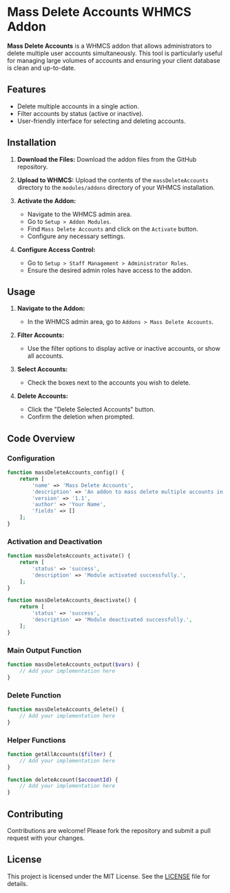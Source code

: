 
# Mass Delete Accounts WHMCS Addon

**Mass Delete Accounts** is a WHMCS addon that allows administrators to delete multiple user accounts simultaneously. This tool is particularly useful for managing large volumes of accounts and ensuring your client database is clean and up-to-date.

## Features

- Delete multiple accounts in a single action.
- Filter accounts by status (active or inactive).
- User-friendly interface for selecting and deleting accounts.

## Installation

1. **Download the Files:**
   Download the addon files from the GitHub repository.

2. **Upload to WHMCS:**
   Upload the contents of the `massDeleteAccounts` directory to the `modules/addons` directory of your WHMCS installation.

3. **Activate the Addon:**
   - Navigate to the WHMCS admin area.
   - Go to `Setup > Addon Modules`.
   - Find `Mass Delete Accounts` and click on the `Activate` button.
   - Configure any necessary settings.

4. **Configure Access Control:**
   - Go to `Setup > Staff Management > Administrator Roles`.
   - Ensure the desired admin roles have access to the addon.

## Usage

1. **Navigate to the Addon:**
   - In the WHMCS admin area, go to `Addons > Mass Delete Accounts`.

2. **Filter Accounts:**
   - Use the filter options to display active or inactive accounts, or show all accounts.

3. **Select Accounts:**
   - Check the boxes next to the accounts you wish to delete.
  

4. **Delete Accounts:**
   - Click the "Delete Selected Accounts" button.
   - Confirm the deletion when prompted.
  

## Code Overview

### Configuration

```php
function massDeleteAccounts_config() {
    return [
        'name' => 'Mass Delete Accounts',
        'description' => 'An addon to mass delete multiple accounts in WHMCS.',
        'version' => '1.1',
        'author' => 'Your Name',
        'fields' => []
    ];
}
```

### Activation and Deactivation

```php
function massDeleteAccounts_activate() {
    return [
        'status' => 'success',
        'description' => 'Module activated successfully.',
    ];
}

function massDeleteAccounts_deactivate() {
    return [
        'status' => 'success',
        'description' => 'Module deactivated successfully.',
    ];
}
```

### Main Output Function

```php
function massDeleteAccounts_output($vars) {
    // Add your implementation here
}
```

### Delete Function

```php
function massDeleteAccounts_delete() {
    // Add your implementation here
}
```

### Helper Functions

```php
function getAllAccounts($filter) {
    // Add your implementation here
}

function deleteAccount($accountId) {
    // Add your implementation here
}
```

## Contributing

Contributions are welcome! Please fork the repository and submit a pull request with your changes.

## License

This project is licensed under the MIT License. See the [LICENSE](LICENSE) file for details.

